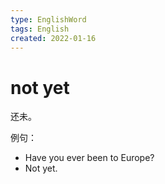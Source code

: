 ```yaml
---
type: EnglishWord
tags: English
created: 2022-01-16
---
```


# not yet

还未。

例句：

- Have you ever been to Europe?
- Not yet.
